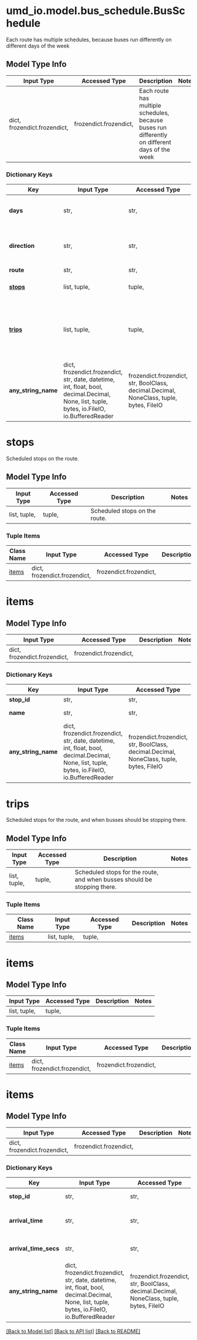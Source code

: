# umd_io.model.bus_schedule.BusSchedule

Each route has multiple schedules, because buses run differently on different days of the week

## Model Type Info
Input Type | Accessed Type | Description | Notes
------------ | ------------- | ------------- | -------------
dict, frozendict.frozendict,  | frozendict.frozendict,  | Each route has multiple schedules, because buses run differently on different days of the week | 

### Dictionary Keys
Key | Input Type | Accessed Type | Description | Notes
------------ | ------------- | ------------- | ------------- | -------------
**days** | str,  | str,  | The days the schedule runs | [optional] 
**direction** | str,  | str,  | Direction id for the route. See Route object. | [optional] 
**route** | str,  | str,  | Route id | [optional] 
**[stops](#stops)** | list, tuple,  | tuple,  | Scheduled stops on the route. | [optional] 
**[trips](#trips)** | list, tuple,  | tuple,  | Scheduled stops for the route, and when busses should be stopping there. | [optional] 
**any_string_name** | dict, frozendict.frozendict, str, date, datetime, int, float, bool, decimal.Decimal, None, list, tuple, bytes, io.FileIO, io.BufferedReader | frozendict.frozendict, str, BoolClass, decimal.Decimal, NoneClass, tuple, bytes, FileIO | any string name can be used but the value must be the correct type | [optional]

# stops

Scheduled stops on the route.

## Model Type Info
Input Type | Accessed Type | Description | Notes
------------ | ------------- | ------------- | -------------
list, tuple,  | tuple,  | Scheduled stops on the route. | 

### Tuple Items
Class Name | Input Type | Accessed Type | Description | Notes
------------- | ------------- | ------------- | ------------- | -------------
[items](#items) | dict, frozendict.frozendict,  | frozendict.frozendict,  |  | 

# items

## Model Type Info
Input Type | Accessed Type | Description | Notes
------------ | ------------- | ------------- | -------------
dict, frozendict.frozendict,  | frozendict.frozendict,  |  | 

### Dictionary Keys
Key | Input Type | Accessed Type | Description | Notes
------------ | ------------- | ------------- | ------------- | -------------
**stop_id** | str,  | str,  | Stop id | [optional] 
**name** | str,  | str,  | Full stop name | [optional] 
**any_string_name** | dict, frozendict.frozendict, str, date, datetime, int, float, bool, decimal.Decimal, None, list, tuple, bytes, io.FileIO, io.BufferedReader | frozendict.frozendict, str, BoolClass, decimal.Decimal, NoneClass, tuple, bytes, FileIO | any string name can be used but the value must be the correct type | [optional]

# trips

Scheduled stops for the route, and when busses should be stopping there.

## Model Type Info
Input Type | Accessed Type | Description | Notes
------------ | ------------- | ------------- | -------------
list, tuple,  | tuple,  | Scheduled stops for the route, and when busses should be stopping there. | 

### Tuple Items
Class Name | Input Type | Accessed Type | Description | Notes
------------- | ------------- | ------------- | ------------- | -------------
[items](#items) | list, tuple,  | tuple,  |  | 

# items

## Model Type Info
Input Type | Accessed Type | Description | Notes
------------ | ------------- | ------------- | -------------
list, tuple,  | tuple,  |  | 

### Tuple Items
Class Name | Input Type | Accessed Type | Description | Notes
------------- | ------------- | ------------- | ------------- | -------------
[items](#items) | dict, frozendict.frozendict,  | frozendict.frozendict,  |  | 

# items

## Model Type Info
Input Type | Accessed Type | Description | Notes
------------ | ------------- | ------------- | -------------
dict, frozendict.frozendict,  | frozendict.frozendict,  |  | 

### Dictionary Keys
Key | Input Type | Accessed Type | Description | Notes
------------ | ------------- | ------------- | ------------- | -------------
**stop_id** | str,  | str,  | Stop id. See Stop object | [optional] 
**arrival_time** | str,  | str,  | Arrival time, localized to hh:mm:ss in EST/EDT | [optional] 
**arrival_time_secs** | str,  | str,  | Time in ms from start of the day | [optional] 
**any_string_name** | dict, frozendict.frozendict, str, date, datetime, int, float, bool, decimal.Decimal, None, list, tuple, bytes, io.FileIO, io.BufferedReader | frozendict.frozendict, str, BoolClass, decimal.Decimal, NoneClass, tuple, bytes, FileIO | any string name can be used but the value must be the correct type | [optional]

[[Back to Model list]](../../README.md#documentation-for-models) [[Back to API list]](../../README.md#documentation-for-api-endpoints) [[Back to README]](../../README.md)

